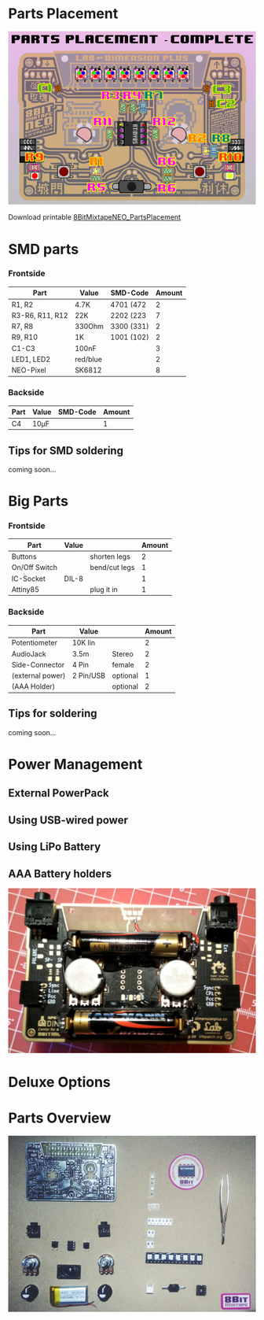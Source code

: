 # Parts Placement

![](images/8BitMixtapeNEO_PartsPlacement_V03.png)

Download printable [8BitMixtapeNEO_PartsPlacement](https://github.com/8BitMixtape/8BitmixtapeNEO_ShenzhenReady/blob/master/8BitMixtapeNEO_PartsPlacement_V03.pdf)

# SMD parts
### Frontside

| Part            | Value    | SMD-Code   | Amount |
| ----------------|----------|------------|--------|
| R1, R2          | 4.7K     | 4701 (472  |   2    |
| R3-R6, R11, R12 | 22K      | 2202 (223  |   7    |
| R7, R8          | 330Ohm   | 3300 (331) |   2    |
| R9, R10         | 1K       | 1001 (102) |   2    |
| C1-C3           | 100nF    |            |   3    |
| LED1, LED2      | red/blue |            |   2    |
| NEO-Pixel       | SK6812   |            |   8    |

### Backside
| Part            | Value    | SMD-Code   | Amount |
| ----------------|----------|------------|--------|
| C4              | 10µF     |            |   1    |

## Tips for SMD soldering
coming soon... 

# Big Parts
### Frontside
| Part            | Value    |            | Amount |
| ----------------|----------|------------|--------|
| Buttons         |          |shorten legs|   2    |
| On/Off Switch   |          |bend/cut legs|   1    |
| IC-Socket       | DIL-8    |            |   1    |
| Attiny85        |          | plug it in |   1    |

### Backside
| Part            | Value    |            | Amount |
| ----------------|----------|------------|--------|
| Potentiometer   | 10K lin  |            |   2    |
| AudioJack       | 3.5m     |  Stereo    |   2    |
| Side-Connector  | 4 Pin    |  female    |   2    |
| (external power)| 2 Pin/USB|  optional  |   1    |
| (AAA Holder)    |          |  optional  |   2    |


## Tips for soldering
coming soon... 


# Power Management
## External PowerPack

## Using USB-wired power

## Using LiPo Battery

## AAA Battery holders
![](images/BatteryHolder_backside.jpg)

# Deluxe Options


# Parts Overview
![](images/Parts_overview_dimensionplus_style.jpg)

